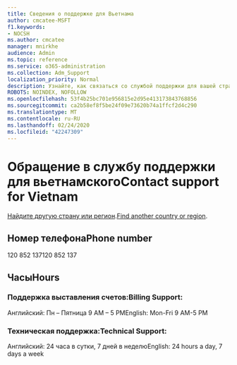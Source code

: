 ```yaml
---
title: Сведения о поддержке для Вьетнама
author: cmcatee-MSFT
f1.keywords:
- NOCSH
ms.author: cmcatee
manager: mnirkhe
audience: Admin
ms.topic: reference
ms.service: o365-administration
ms.collection: Adm_Support
localization_priority: Normal
description: Узнайте, как связаться со службой поддержки для вашей страны или региона.
ROBOTS: NOINDEX, NOFOLLOW
ms.openlocfilehash: 53f4b25bc701e956815e2d95e413173843768856
ms.sourcegitcommit: ca2b58ef8f5be24f09e73620b74a1ffcf2d4c290
ms.translationtype: MT
ms.contentlocale: ru-RU
ms.lasthandoff: 02/24/2020
ms.locfileid: "42247309"
---
```

# <a name="contact-support-for-vietnam"></a><span data-ttu-id="2a7b5-103">Обращение в службу поддержки для вьетнамского</span><span class="sxs-lookup"><span data-stu-id="2a7b5-103">Contact support for Vietnam</span></span>

<span data-ttu-id="2a7b5-104">[Найдите другую страну или регион](../contact-support-for-business-products.md).</span><span class="sxs-lookup"><span data-stu-id="2a7b5-104">[Find another country or region](../contact-support-for-business-products.md).</span></span>

## <a name="phone-number"></a><span data-ttu-id="2a7b5-105">Номер телефона</span><span class="sxs-lookup"><span data-stu-id="2a7b5-105">Phone number</span></span>
<span data-ttu-id="2a7b5-106">120 852 137</span><span class="sxs-lookup"><span data-stu-id="2a7b5-106">120 852 137</span></span>

## <a name="hours"></a><span data-ttu-id="2a7b5-107">Часы</span><span class="sxs-lookup"><span data-stu-id="2a7b5-107">Hours</span></span>
### <a name="billing-support"></a><span data-ttu-id="2a7b5-108">Поддержка выставления счетов:</span><span class="sxs-lookup"><span data-stu-id="2a7b5-108">Billing Support:</span></span>

<span data-ttu-id="2a7b5-109">Английский: Пн – Пятница 9 AM – 5 PM</span><span class="sxs-lookup"><span data-stu-id="2a7b5-109">English: Mon-Fri 9 AM-5 PM</span></span>

### <a name="technical-support"></a><span data-ttu-id="2a7b5-110">Техническая поддержка:</span><span class="sxs-lookup"><span data-stu-id="2a7b5-110">Technical Support:</span></span>

<span data-ttu-id="2a7b5-111">Английский: 24 часа в сутки, 7 дней в неделю</span><span class="sxs-lookup"><span data-stu-id="2a7b5-111">English: 24 hours a day, 7 days a week</span></span>
